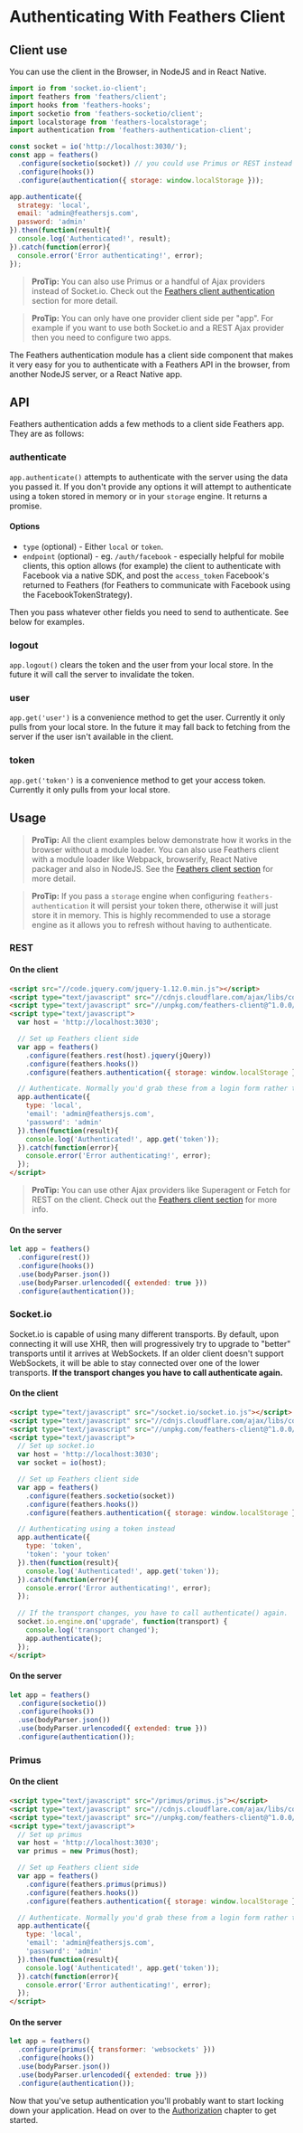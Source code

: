 # Authenticating With Feathers Client



## Client use

You can use the client in the Browser, in NodeJS and in React Native.

```js
import io from 'socket.io-client';
import feathers from 'feathers/client';
import hooks from 'feathers-hooks';
import socketio from 'feathers-socketio/client';
import localstorage from 'feathers-localstorage';
import authentication from 'feathers-authentication-client';

const socket = io('http://localhost:3030/');
const app = feathers()
  .configure(socketio(socket)) // you could use Primus or REST instead
  .configure(hooks())
  .configure(authentication({ storage: window.localStorage }));

app.authenticate({
  strategy: 'local',
  email: 'admin@feathersjs.com',
  password: 'admin'
}).then(function(result){
  console.log('Authenticated!', result);
}).catch(function(error){
  console.error('Error authenticating!', error);
});
```


> **ProTip:** You can also use Primus or a handful of Ajax providers instead of Socket.io. Check out the [Feathers client authentication](./client.md) section for more detail.

<!-- -->

> **ProTip:** You can only have one provider client side per "app". For example if you want to use both Socket.io and a REST Ajax provider then you need to configure two apps.







The Feathers authentication module has a client side component that makes it very easy for you to authenticate with a Feathers API in the browser, from another NodeJS server, or a React Native app.

## API

Feathers authentication adds a few methods to a client side Feathers app. They are as follows:

### authenticate

`app.authenticate()` attempts to authenticate with the server using the data you passed it. If you don't provide any options it will attempt to authenticate using a token stored in memory or in your `storage` engine. It returns a promise.

#### Options

- `type` (optional) - Either `local` or `token`.
- `endpoint` (optional) - eg. `/auth/facebook` - especially helpful for mobile clients, this option allows (for example) the client to authenticate with Facebook via a native SDK, and post the `access_token` Facebook's returned to Feathers (for Feathers to communicate with Facebook using the FacebookTokenStrategy).

Then you pass whatever other fields you need to send to authenticate. See below for examples.

### logout

`app.logout()` clears the token and the user from your local store. In the future it will call the server to invalidate the token.

### user

`app.get('user')` is a convenience method to get the user. Currently it only pulls from your local store. In the future it may fall back to fetching from the server if the user isn't available in the client.

### token

`app.get('token')` is a convenience method to get your access token. Currently it only pulls from your local store.

## Usage

> **ProTip:** All the client examples below demonstrate how it works in the browser without a module loader. You can also use Feathers client with a module loader like Webpack, browserify, React Native packager and also in NodeJS. See the [Feathers client section](../clients/readme.md) for more detail.

<!-- -->

> **ProTip:** If you pass a `storage` engine when configuring `feathers-authentication` it will persist your token there, otherwise it will just store it in memory. This is highly recommended to use a storage engine as it allows you to refresh without having to authenticate.


### REST

#### On the client

```html
<script src="//code.jquery.com/jquery-1.12.0.min.js"></script>
<script type="text/javascript" src="//cdnjs.cloudflare.com/ajax/libs/core-js/2.1.4/core.min.js"></script>
<script type="text/javascript" src="//unpkg.com/feathers-client@^1.0.0/dist/feathers.js"></script>
<script type="text/javascript">
  var host = 'http://localhost:3030';

  // Set up Feathers client side
  var app = feathers()
    .configure(feathers.rest(host).jquery(jQuery))
    .configure(feathers.hooks())
    .configure(feathers.authentication({ storage: window.localStorage }));

  // Authenticate. Normally you'd grab these from a login form rather than hard coding them
  app.authenticate({
    type: 'local',
    'email': 'admin@feathersjs.com',
    'password': 'admin'
  }).then(function(result){
    console.log('Authenticated!', app.get('token'));
  }).catch(function(error){
    console.error('Error authenticating!', error);
  });
</script>
```

> **ProTip:** You can use other Ajax providers like Superagent or Fetch for REST on the client. Check out the [Feathers client section](../clients/feathers.md) for more info.

#### On the server

```js
let app = feathers()
  .configure(rest())
  .configure(hooks())
  .use(bodyParser.json())
  .use(bodyParser.urlencoded({ extended: true }))
  .configure(authentication());
```

### Socket.io

Socket.io is capable of using many different transports.  By default, upon connecting it will use XHR, then will progressively try to upgrade to "better" transports until it arrives at WebSockets.  If an older client doesn't support WebSockets, it will be able to stay connected over one of the lower transports.  **If the transport changes you have to call authenticate again.**

#### On the client

```html
<script type="text/javascript" src="/socket.io/socket.io.js"></script>
<script type="text/javascript" src="//cdnjs.cloudflare.com/ajax/libs/core-js/2.1.4/core.min.js"></script>
<script type="text/javascript" src="//unpkg.com/feathers-client@^1.0.0/dist/feathers.js"></script>
<script type="text/javascript">
  // Set up socket.io
  var host = 'http://localhost:3030';
  var socket = io(host);

  // Set up Feathers client side
  var app = feathers()
    .configure(feathers.socketio(socket))
    .configure(feathers.hooks())
    .configure(feathers.authentication({ storage: window.localStorage }));

  // Authenticating using a token instead
  app.authenticate({
    type: 'token',
    'token': 'your token'
  }).then(function(result){
    console.log('Authenticated!', app.get('token'));
  }).catch(function(error){
    console.error('Error authenticating!', error);
  });
  
  // If the transport changes, you have to call authenticate() again.
  socket.io.engine.on('upgrade', function(transport) {
    console.log('transport changed');
    app.authenticate();
  });
</script>
```

#### On the server

```js
let app = feathers()
  .configure(socketio())
  .configure(hooks())
  .use(bodyParser.json())
  .use(bodyParser.urlencoded({ extended: true }))
  .configure(authentication());
```

### Primus

#### On the client

```html
<script type="text/javascript" src="/primus/primus.js"></script>
<script type="text/javascript" src="//cdnjs.cloudflare.com/ajax/libs/core-js/2.1.4/core.min.js"></script>
<script type="text/javascript" src="//unpkg.com/feathers-client@^1.0.0/dist/feathers.js"></script>
<script type="text/javascript">
  // Set up primus
  var host = 'http://localhost:3030';
  var primus = new Primus(host);

  // Set up Feathers client side
  var app = feathers()
    .configure(feathers.primus(primus))
    .configure(feathers.hooks())
    .configure(feathers.authentication({ storage: window.localStorage }));

  // Authenticate. Normally you'd grab these from a login form rather than hard-coding them
  app.authenticate({
    type: 'local',
    'email': 'admin@feathersjs.com',
    'password': 'admin'
  }).then(function(result){
    console.log('Authenticated!', app.get('token'));
  }).catch(function(error){
    console.error('Error authenticating!', error);
  });
</script>
```

#### On the server

```js
let app = feathers()
  .configure(primus({ transformer: 'websockets' }))
  .configure(hooks())
  .use(bodyParser.json())
  .use(bodyParser.urlencoded({ extended: true }))
  .configure(authentication());
```

Now that you've setup authentication you'll probably want to start locking down your application. Head on over to the [Authorization](../authorization/readme.md) chapter to get started.
